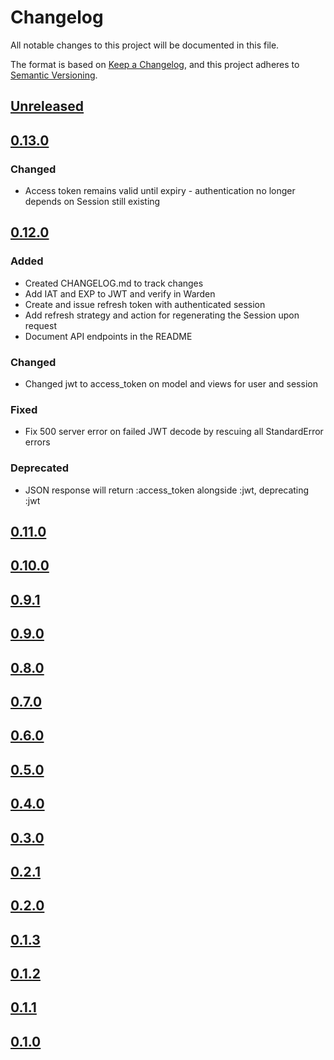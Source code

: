# Changelog
All notable changes to this project will be documented in this file.

The format is based on [Keep a Changelog](https://keepachangelog.com/en/1.0.0/),
and this project adheres to [Semantic Versioning](https://semver.org/spec/v2.0.0.html).

## [Unreleased]

## [0.13.0]

### Changed

- Access token remains valid until expiry - authentication no longer depends on Session still existing

## [0.12.0]

### Added
- Created CHANGELOG.md to track changes
- Add IAT and EXP to JWT and verify in Warden
- Create and issue refresh token with authenticated session
- Add refresh strategy and action for regenerating the Session upon request
- Document API endpoints in the README

### Changed

- Changed jwt to access_token on model and views for user and session

### Fixed

- Fix 500 server error on failed JWT decode by rescuing all StandardError errors

### Deprecated

- JSON response will return :access_token alongside :jwt, deprecating :jwt

## [0.11.0]

## [0.10.0]

## [0.9.1]

## [0.9.0]

## [0.8.0]

## [0.7.0]

## [0.6.0]

## [0.5.0]

## [0.4.0]

## [0.3.0]

## [0.2.1]

## [0.2.0]

## [0.1.3]

## [0.1.2]

## [0.1.1]

## [0.1.0]

[Unreleased]: https://github.com/thombruce/credible/compare/v0.13.0...HEAD
[0.13.0]: https://github.com/thombruce/credible/compare/v0.12.0...v0.13.0
[0.12.0]: https://github.com/thombruce/credible/compare/v0.11.0...v0.12.0
[0.11.0]: https://github.com/thombruce/credible/compare/v0.10.0...v0.11.0
[0.10.0]: https://github.com/thombruce/credible/compare/v0.9.1...v0.10.0
[0.9.1]: https://github.com/thombruce/credible/compare/v0.9.0...v0.9.1
[0.9.0]: https://github.com/thombruce/credible/compare/v0.8.0...v0.9.0
[0.8.0]: https://github.com/thombruce/credible/compare/v0.7.0...v0.8.0
[0.7.0]: https://github.com/thombruce/credible/compare/v0.6.0...v0.7.0
[0.6.0]: https://github.com/thombruce/credible/compare/v0.5.0...v0.6.0
[0.5.0]: https://github.com/thombruce/credible/compare/v0.4.0...v0.5.0
[0.4.0]: https://github.com/thombruce/credible/compare/v0.3.0...v0.4.0
[0.3.0]: https://github.com/thombruce/credible/compare/v0.2.1...v0.3.0
[0.2.1]: https://github.com/thombruce/credible/compare/v0.2.0...v0.2.1
[0.2.0]: https://github.com/thombruce/credible/compare/v0.1.3...v0.2.0
[0.1.3]: https://github.com/thombruce/credible/compare/v0.1.2...v0.1.3
[0.1.2]: https://github.com/thombruce/credible/compare/v0.1.1...v0.1.2
[0.1.1]: https://github.com/thombruce/credible/compare/v0.1.0...v0.1.1
[0.1.0]: https://github.com/thombruce/credible/releases/tag/v0.1.0
